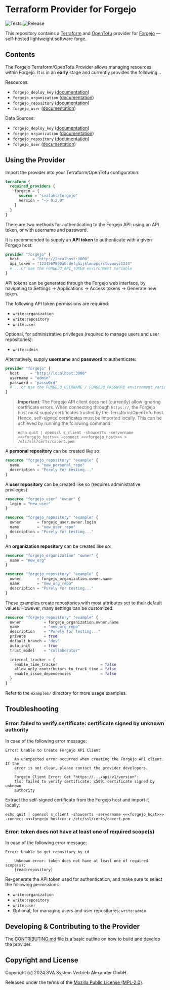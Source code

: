 # Terraform Provider for Forgejo

![Tests](https://github.com/svalabs/terraform-provider-forgejo/actions/workflows/test.yml/badge.svg)
![Release](https://github.com/svalabs/terraform-provider-forgejo/actions/workflows/release.yml/badge.svg)

This repository contains a [Terraform](https://www.terraform.io/) and [OpenTofu](https://opentofu.org/) provider for [Forgejo](https://forgejo.org/) — self-hosted lightweight software forge.

## Contents

The Forgejo Terraform/OpenTofu Provider allows managing resources within Forgejo. It is in an **early** stage and currently provides the following...

Resources:

- `forgejo_deploy_key` ([documentation](docs/resources/deploy_key.md))
- `forgejo_organization` ([documentation](docs/resources/organization.md))
- `forgejo_repository` ([documentation](docs/resources/repository.md))
- `forgejo_user` ([documentation](docs/resources/user.md))

Data Sources:

- `forgejo_deploy_key` ([documentation](docs/data-sources/deploy_key.md))
- `forgejo_organization` ([documentation](docs/data-sources/organization.md))
- `forgejo_repository` ([documentation](docs/data-sources/repository.md))
- `forgejo_user` ([documentation](docs/data-sources/user.md))

## Using the Provider

Import the provider into your Terraform/OpenTofu configuration:

```terraform
terraform {
  required_providers {
    forgejo = {
      source = "svalabs/forgejo"
      version = "~> 0.2.0"
    }
  }
}
```

There are two methods for authenticating to the Forgejo API: using an API token, or with username and password.

It is recommended to supply an **API token** to authenticate with a given Forgejo host:

```terraform
provider "forgejo" {
  host      = "http://localhost:3000"
  api_token = "1234567890abcdefghijklmnopqrstuvwxyz1234"
  # ...or use the FORGEJO_API_TOKEN environment variable
}
```

API tokens can be generated through the Forgejo web interface, by navigating to Settings → Applications → Access tokens → Generate new token.

The following API token permissions are required:

- `write:organization`
- `write:repository`
- `write:user`

Optional, for administrative privileges (required to manage users and user repositories):

- `write:admin`

Alternatively, supply **username** and **password** to authenticate:

```terraform
provider "forgejo" {
  host     = "http://localhost:3000"
  username = "admin"
  password = "passw0rd"
  # ...or use the FORGEJO_USERNAME / FORGEJO_PASSWORD environment variables
}
```

> **Important**: The Forgejo API client does not (currently) allow ignoring certificate errors.
> When connecting through `https://`, the Forgejo host must supply certificates trusted by the Terraform/OpenTofu host.
> Hence, self-signed certificates must be imported locally.
> This can be achieved by running the following command:
>
> ```shell
> echo quit | openssl s_client -showcerts -servername <<<forgejo_host>>> -connect <<<forgejo_host>>> > /etc/ssl/certs/cacert.pem
> ```

A **personal repository** can be created like so:

```terraform
resource "forgejo_repository" "example" {
  name        = "new_personal_repo"
  description = "Purely for testing..."
}
```

A **user repository** can be created like so (requires administrative privileges):

```terraform
resource "forgejo_user" "owner" {
  login = "new_user"
}

resource "forgejo_repository" "example" {
  owner       = forgejo_user.owner.login
  name        = "new_user_repo"
  description = "Purely for testing..."
}
```

An **organization repository** can be created like so:

```terraform
resource "forgejo_organization" "owner" {
  name = "new_org"
}

resource "forgejo_repository" "example" {
  owner       = forgejo_organization.owner.name
  name        = "new_org_repo"
  description = "Purely for testing..."
}
```

These examples create repositories with most attributes set to their default values. However, many settings can be customized:

```terraform
resource "forgejo_repository" "example" {
  owner          = forgejo_organization.owner.name
  name           = "new_org_repo"
  description    = "Purely for testing..."
  private        = true
  default_branch = "dev"
  auto_init      = true
  trust_model    = "collaborator"

  internal_tracker = {
    enable_time_tracker                   = false
    allow_only_contributors_to_track_time = false
    enable_issue_dependencies             = false
  }
}
```

Refer to the `examples/` directory for more usage examples.

## Troubleshooting

### Error: failed to verify certificate: certificate signed by unknown authority

In case of the following error message:

```
Error: Unable to Create Forgejo API Client

    An unexpected error occurred when creating the Forgejo API client. If the
    error is not clear, please contact the provider developers.

    Forgejo Client Error: Get "https://.../api/v1/version":
    tls: failed to verify certificate: x509: certificate signed by unknown
    authority
```

Extract the self-signed certificate from the Forgejo host and import it locally:

```shell
echo quit | openssl s_client -showcerts -servername <<<forgejo_host>>> -connect <<<forgejo_host>>> > /etc/ssl/certs/cacert.pem
```

### Error: token does not have at least one of required scope(s)

In case of the following error message:

```
Error: Unable to get repository by id

    Unknown error: token does not have at least one of required scope(s):
    [read:repository]
```

Re-generate the API token used for authentication, and make sure to select the following permissions:

- `write:organization`
- `write:repository`
- `write:user`
- Optional, for managing users and user repositories: `write:admin`

## Developing & Contributing to the Provider

The [CONTRIBUTING.md](CONTRIBUTING.md) file is a basic outline on how to build and develop the provider.

## Copyright and License

Copyright (c) 2024 SVA System Vertrieb Alexander GmbH.

Released under the terms of the [Mozilla Public License (MPL-2.0)](LICENSE).
